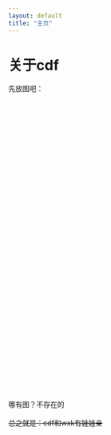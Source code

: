 ```yaml
---
layout: default
title: "主页"
---
```


# 关于cdf

先放图吧：\
\
\
\
\
\
\
\
\
\
\
\
\
\
\
\
\
\
\
\
\
\
\
\
\
\
\
\
\
\
\
\
\
\
\
\
\
哪有图？不存在的\
\
~~总之就是：cdf和wxk有娃娃亲~~